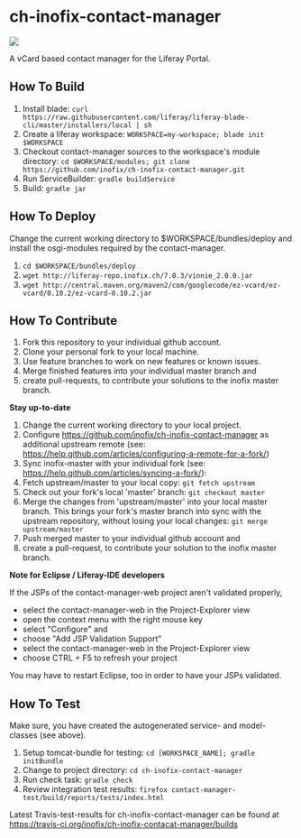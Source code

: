 # ch-inofix-contact-manager

<a href="https://travis-ci.org/inofix/ch-inofix-contact-manager" target="_blank"><img src="https://travis-ci.org/inofix/ch-inofix-contact-manager.svg?branch=master"/></a>

A vCard based contact manager for the Liferay Portal.

## How To Build
1. Install blade: `curl https://raw.githubusercontent.com/liferay/liferay-blade-cli/master/installers/local | sh`
1. Create a liferay workspace: `WORKSPACE=my-workspace; blade init $WORKSPACE`
1. Checkout contact-manager sources to the workspace's module directory: `cd $WORKSPACE/modules; git clone https://github.com/inofix/ch-inofix-contact-manager.git`
1. Run ServiceBuilder: `gradle buildService`
1. Build: `gradle jar`

## How To Deploy
Change the current working directory to $WORKSPACE/bundles/deploy and install the osgi-modules required by the contact-manager.
1. `cd $WORKSPACE/bundles/deploy`
1. `wget http://liferay-repo.inofix.ch/7.0.3/vinnie_2.0.0.jar`
1. `wget http://central.maven.org/maven2/com/googlecode/ez-vcard/ez-vcard/0.10.2/ez-vcard-0.10.2.jar`

## How To Contribute
1. Fork this repository to your individual github account.
1. Clone your personal fork to your local machine.
1. Use feature branches to work on new features or known issues.
1. Merge finished features into your individual master branch and 
1. create pull-requests, to contribute your solutions to the inofix master branch.

**Stay up-to-date**

1. Change the current working directory to your local project.
1. Configure https://github.com/inofix/ch-inofix-contact-manager as additional upstream remote (see: https://help.github.com/articles/configuring-a-remote-for-a-fork/)
1. Sync inofix-master with your individual fork (see: https://help.github.com/articles/syncing-a-fork/): 
1. Fetch upstream/master to your local copy: `git fetch upstream` 
1. Check out your fork's local 'master' branch: `git checkout master`
1. Merge the changes from 'upstream/master' into your local master branch. This brings your fork's master branch into sync with the upstream repository, without losing your local changes: `git merge upstream/master`
1. Push merged master to your individual github account and 
1. create a pull-request, to contribute your solution to the inofix master branch.

**Note for Eclipse / Liferay-IDE developers**

If the JSPs of the contact-manager-web project aren't validated properly, 

- select the contact-manager-web in the Project-Explorer view
- open the context menu with the right mouse key
- select "Configure" and
- choose "Add JSP Validation Support"
- select the contact-manager-web in the Project-Explorer view
- choose CTRL + F5 to refresh your project

You may have to restart Eclipse, too in order to have your JSPs validated.

## How To Test

Make sure, you have created the autogenerated service- and model-classes (see above).

1. Setup tomcat-bundle for testing: `cd [WORKSPACE_NAME]; gradle initBundle`
1. Change to project directory: `cd ch-inofix-contact-manager`
1. Run check task: `gradle check`
1. Review integration test results: `firefox contact-manager-test/build/reports/tests/index.html`

Latest Travis-test-results for ch-inofix-contact-manager can be found at https://travis-ci.org/inofix/ch-inofix-contacat-manager/builds

